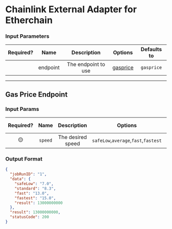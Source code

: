 # Chainlink External Adapter for Etherchain

### Input Parameters

| Required? |   Name   |     Description     |            Options             | Defaults to |
| :-------: | :------: | :-----------------: | :----------------------------: | :---------: |
|           | endpoint | The endpoint to use | [gasprice](#gasprice-Endpoint) | `gasprice`  |

---

## Gas Price Endpoint

### Input Params

| Required? |  Name   |    Description    |               Options                | Defaults to |
| :-------: | :-----: | :---------------: | :----------------------------------: | :---------: |
|    🟡     | `speed` | The desired speed | `safeLow`,`average`,`fast`,`fastest` |  `average`  |

### Output Format

```json
{
  "jobRunID": "1",
  "data": {
    "safeLow": "7.0",
    "standard": "8.3",
    "fast": "13.0",
    "fastest": "15.0",
    "result": 13000000000
  },
  "result": 13000000000,
  "statusCode": 200
}
```
